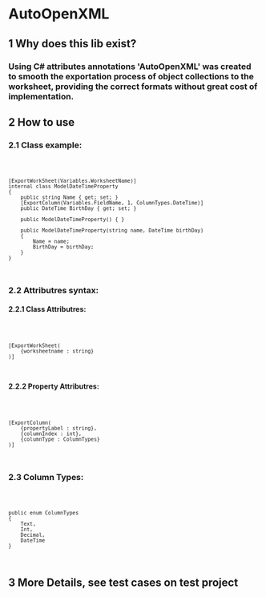 # AutoOpenXML

## 1 Why does this lib exist?

### Using C# attributes annotations 'AutoOpenXML' was created to smooth the exportation process of object collections to the worksheet, providing the correct formats without great cost of implementation.

## 2 How to use 

### 2.1 Class example:

<code>

    [ExportWorkSheet(Variables.WorksheetName)]
    internal class ModelDateTimeProperty
    {
        public string Name { get; set; }
        [ExportColumn(Variables.FieldName, 1, ColumnTypes.DateTime)]
        public DateTime BirthDay { get; set; }

        public ModelDateTimeProperty() { }

        public ModelDateTimeProperty(string name, DateTime birthDay)
        {
            Name = name;
            BirthDay = birthDay;
        }
    }
</code>

### 2.2 Attributres syntax:

#### 2.2.1 Class Attributres:

<code>

    [ExportWorkSheet(
        {worksheetname : string}
    )]

</code>

#### 2.2.2 Property Attributres:

<code>

    [ExportColumn(
        {propertyLabel : string},
        {columnIndex : int},
        {columnType : ColumnTypes}
    )]

</code>

### 2.3 Column Types:

<code>

    public enum ColumnTypes
    {
        Text,
        Int,
        Decimal,
        DateTime
    }

</code>

## 3 More Details, see test cases on test project